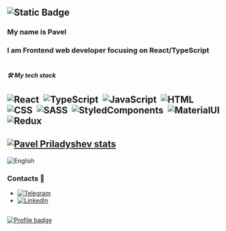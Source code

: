 ## ![Static Badge](https://img.shields.io/badge/hello-world!-w?style=for-the-badge&logo=javascript)
### My name is Pavel
### I am Frontend web developer focusing on React/TypeScript
#
##### 🛠 My tech stack
![React](https://img.shields.io/badge/-React-05122A?style=flat&logo=react)&nbsp;
![TypeScript](https://img.shields.io/badge/-TypeScript-05122A?style=flat&logo=typescript)&nbsp;
![JavaScript](https://img.shields.io/badge/-JavaScript-05122A?style=flat&logo=javascript)&nbsp;
![HTML](https://img.shields.io/badge/-HTML-05122A?style=flat&logo=HTML5)&nbsp;
![CSS](https://img.shields.io/badge/-CSS-05122A?style=flat&logo=CSS3&logoColor=1572B6)&nbsp;
![SASS](https://img.shields.io/badge/-SASS-05122A?style=flat&logo=sass)&nbsp;
![StyledComponents](https://img.shields.io/badge/-StyledComponents-05122A?style=flat&logo=styledcomponents)&nbsp;
![MaterialUI](https://img.shields.io/badge/-MUI-05122A?style=flat&logo=mui)&nbsp;
![Redux](https://img.shields.io/badge/-Redux-05122A?style=flat&logo=redux)&nbsp;
-
[![Pavel Priladyshev stats](https://github-readme-stats.vercel.app/api?username=aibolit666&show_icons=true&theme=merko&hide=stars,issues)](https://github.com/anuraghazra/github-readme-stats)
-
![English](https://img.shields.io/badge/English-B1-FFEA00?style=for-the-badge)
### Contacts 💬
- [![Telegram](https://img.shields.io/badge/Telegram-Aibollit666-FFEA00?style=social&logo=Telegram)](https://t.me/Aibollit666)
- [![LinkedIn](https://img.shields.io/badge/LinkedIn-PavelPriladyshev-FFEA00?style=social&logo=LinkedIn)](https://www.linkedin.com/in/pavel-priladyshev)
##
[![Profile badge](https://www.codewars.com/users/Aibolit666/badges/small)](https://www.codewars.com/users/Aibolit666)
